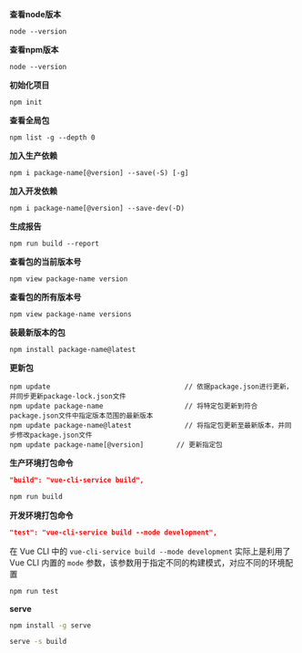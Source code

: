**查看node版本**

```shell
node --version
```

**查看npm版本**

```shell
node --version
```

**初始化项目**

```shell
npm init
```

**查看全局包**

```shell
npm list -g --depth 0
```

**加入生产依赖**

```shell
npm i package-name[@version] --save(-S) [-g]
```

**加入开发依赖**

```shell
npm i package-name[@version] --save-dev(-D)
```

**生成报告**

```shell
npm run build --report
```

**查看包的当前版本号**

```shell
npm view package-name version
```

**查看包的所有版本号**

```shell
npm view package-name versions
```

**装最新版本的包**

```shell
npm install package-name@latest
```

**更新包**

```shell
npm update                                 // 依据package.json进行更新，并同步更新package-lock.json文件
npm update package-name                    // 将特定包更新到符合package.json文件中指定版本范围的最新版本
npm update package-name@latest             // 将指定包更新至最新版本，并同步修改package.json文件
npm update package-name[@version]        // 更新指定包
```

**生产环境打包命令**

```json
"build": "vue-cli-service build",
```

```bash
npm run build
```

**开发环境打包命令**

```json
"test": "vue-cli-service build --mode development",
```

在 Vue CLI 中的 `vue-cli-service build --mode development` 实际上是利用了 Vue CLI 内置的 `mode` 参数，该参数用于指定不同的构建模式，对应不同的环境配置

```bash
npm run test
```





**serve**

```bash
npm install -g serve
```

```bash
serve -s build
```

